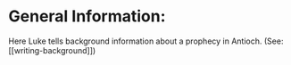 # General Information:

Here Luke tells background information about a prophecy in Antioch. (See: [[writing-background]])